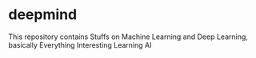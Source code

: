# deepmind
This repository contains Stuffs on Machine Learning and Deep Learning, basically Everything Interesting Learning  AI
